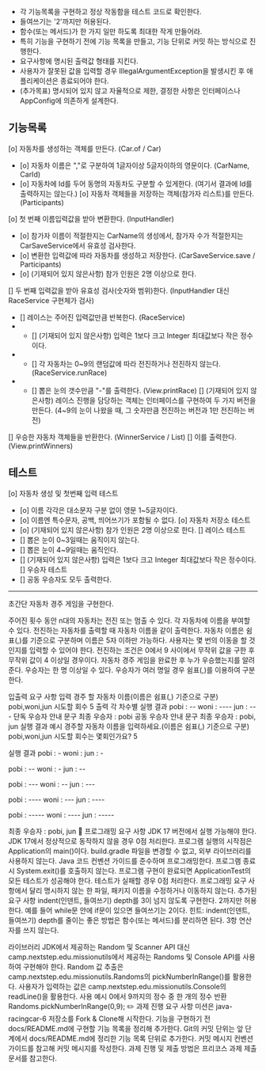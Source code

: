 
* 각 기능목록을 구현하고 정상 작동함을 테스트 코드로 확인한다.
* 들여쓰기는 '2'까지만 허용된다.
* 함수(또는 메서드)가 한 가지 일만 하도록 최대한 작게 만들어라.
* 특히 기능을 구현하기 전에 기능 목록을 만들고, 기능 단위로 커밋 하는 방식으로 진행한다.
* 요구사항에 명시된 출력값 형태를 지킨다.
* 사용자가 잘못된 값을 입력할 경우 IllegalArgumentException을 발생시킨 후 애플리케이션은 종료되어야 한다.
* (추가목표) 명시되어 있지 않고 자율적으로 제한, 결정한 사항은 인터페이스나 AppConfig에 의존하게 설계한다.

## 기능목록
[o] 자동차를 생성하는 객체를 만든다. (Car.of / Car)
 - [o] 자동차 이름은 ","로 구분하여 1글자이상 5글자이하의 영문이다. (CarName, CarId)
 - [o] 자동차에 Id를 두어 동명의 자동차도 구분할 수 있게한다. (여기서 결과에 Id를 출력하지는 않는다.)
[o] 자동차 객체들을 저장하는 객체(참가자 리스트)를 만든다. (Participants)

[o] 첫 번째 이름입력값을 받아 변환한다. (InputHandler)
 - [o] 참가자 이름이 적절한지는 CarName의 생성에서, 참가자 수가 적절한지는 CarSaveService에서 유효성 검사한다.
 - [o] 변환한 입력값에 따라 자동차를 생성하고 저장한다. (CarSaveService.save / Participants)
 - [o] (기재되어 있지 않은사항) 참가 인원은 2명 이상으로 한다.

[] 두 번째 입력값을 받아 유효성 검사(숫자와 범위)한다. (InputHandler 대신 RaceService 구현체가 검사)
 - [] 레이스는 주어진 입력값만큼 반복한다. (RaceService)
 - - [] (기재되어 있지 않은사항) 입력은 1보다 크고 Integer 최대값보다 작은 정수이다. 
 - - [] 각 자동차는 0~9의 랜덤값에 따라 전진하거나 전진하지 않는다. (RaceService.runRace) 
 - - [] 뽑은 눈의 갯수만큼 "-"를 출력한다. (View.printRace)
[] (기재되어 있지 않은사항) 레이스 진행을 담당하는 객체는 인터페이스를 구현하여 두 가지 버전을 만든다.
     (4~9의 눈이 나왔을 때, 그 숫자만큼 전진하는 버전과 1만 전진하는 버전)

[] 우승한 자동차 객체들을 반환한다. (WinnerService / List)
[] 이를 출력한다. (View.printWinners)

## 테스트
[o] 자동차 생성 및 첫번째 입력 테스트
 - [o] 이름 각각은 대소문자 구분 없이 영문 1~5글자이다.
 - [o] 이름엔 특수문자, 공백, 띄어쓰기가 포함될 수 없다.
[o] 자동차 저장소 테스트
 - [o] (기재되어 있지 않은사항) 참가 인원은 2명 이상으로 한다.
[] 레이스 테스트
 - [] 뽑은 눈이 0~3일때는 움직이지 않는다.
 - [] 뽑은 눈이 4~9일때는 움직인다.
 - [] (기재되어 있지 않은사항) 입력은 1보다 크고 Integer 최대값보다 작은 정수이다.
[] 우승자 테스트
 - [] 공동 우승자도 모두 출력한다.

--------------------------------------------------------------------------------

초간단 자동차 경주 게임을 구현한다.

주어진 횟수 동안 n대의 자동차는 전진 또는 멈출 수 있다.
각 자동차에 이름을 부여할 수 있다. 전진하는 자동차를 출력할 때 자동차 이름을 같이 출력한다.
자동차 이름은 쉼표(,)를 기준으로 구분하며 이름은 5자 이하만 가능하다.
사용자는 몇 번의 이동을 할 것인지를 입력할 수 있어야 한다.
전진하는 조건은 0에서 9 사이에서 무작위 값을 구한 후 무작위 값이 4 이상일 경우이다.
자동차 경주 게임을 완료한 후 누가 우승했는지를 알려준다. 우승자는 한 명 이상일 수 있다.
우승자가 여러 명일 경우 쉼표(,)를 이용하여 구분한다.

입출력 요구 사항
입력
경주 할 자동차 이름(이름은 쉼표(,) 기준으로 구분)
pobi,woni,jun
시도할 회수
5
출력
각 차수별 실행 결과
pobi : --
woni : ----
jun : ---
단독 우승자 안내 문구
최종 우승자 : pobi
공동 우승자 안내 문구
최종 우승자 : pobi, jun
실행 결과 예시
경주할 자동차 이름을 입력하세요.(이름은 쉼표(,) 기준으로 구분)
pobi,woni,jun
시도할 회수는 몇회인가요?
5

실행 결과
pobi : -
woni :
jun : -

pobi : --
woni : -
jun : --

pobi : ---
woni : --
jun : ---

pobi : ----
woni : ---
jun : ----

pobi : -----
woni : ----
jun : -----

최종 우승자 : pobi, jun
🎯 프로그래밍 요구 사항
JDK 17 버전에서 실행 가능해야 한다. JDK 17에서 정상적으로 동작하지 않을 경우 0점 처리한다.
프로그램 실행의 시작점은 Application의 main()이다.
build.gradle 파일을 변경할 수 없고, 외부 라이브러리를 사용하지 않는다.
Java 코드 컨벤션 가이드를 준수하며 프로그래밍한다.
프로그램 종료 시 System.exit()를 호출하지 않는다.
프로그램 구현이 완료되면 ApplicationTest의 모든 테스트가 성공해야 한다. 테스트가 실패할 경우 0점 처리한다.
프로그래밍 요구 사항에서 달리 명시하지 않는 한 파일, 패키지 이름을 수정하거나 이동하지 않는다.
추가된 요구 사항
indent(인덴트, 들여쓰기) depth를 3이 넘지 않도록 구현한다. 2까지만 허용한다.
예를 들어 while문 안에 if문이 있으면 들여쓰기는 2이다.
힌트: indent(인덴트, 들여쓰기) depth를 줄이는 좋은 방법은 함수(또는 메서드)를 분리하면 된다.
3항 연산자를 쓰지 않는다.

라이브러리
JDK에서 제공하는 Random 및 Scanner API 대신 camp.nextstep.edu.missionutils에서 제공하는 Randoms 및 Console API를 사용하여 구현해야 한다.
Random 값 추출은 camp.nextstep.edu.missionutils.Randoms의 pickNumberInRange()를 활용한다.
사용자가 입력하는 값은 camp.nextstep.edu.missionutils.Console의 readLine()을 활용한다.
사용 예시
0에서 9까지의 정수 중 한 개의 정수 반환
Randoms.pickNumberInRange(0,9);
✏️ 과제 진행 요구 사항
미션은 java-racingcar-6 저장소를 Fork & Clone해 시작한다.
기능을 구현하기 전 docs/README.md에 구현할 기능 목록을 정리해 추가한다.
Git의 커밋 단위는 앞 단계에서 docs/README.md에 정리한 기능 목록 단위로 추가한다.
커밋 메시지 컨벤션 가이드를 참고해 커밋 메시지를 작성한다.
과제 진행 및 제출 방법은 프리코스 과제 제출 문서를 참고한다.